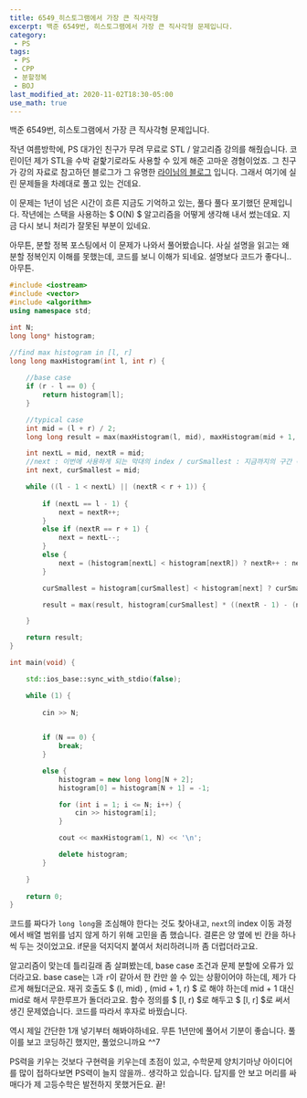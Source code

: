 ```yaml
---
title: 6549_히스토그램에서 가장 큰 직사각형
excerpt: 백준 6549번, 히스토그램에서 가장 큰 직사각형 문제입니다.
category:
 - PS
tags:
 - PS
 - CPP
 - 분할정복
 - BOJ
last_modified_at: 2020-11-02T18:30-05:00
use_math: true
---
```


백준 6549번, 히스토그램에서 가장 큰 직사각형 문제입니다.

작년 여름방학에, PS 대가인 친구가 무려 무료로 STL / 알고리즘 강의를 해줬습니다. 코린이던 제가 STL을 수박 겉핥기로라도 사용할 수 있게 해준 고마운 경혐이었죠. 그 친구가 강의 자료로 참고하던 블로그가 그 유명한 [라이님의 블로그](http://blog.naver.com/PostView.nhn?blogId=kks227&logNo=220776241154&categoryNo=299&parentCategoryNo=0&viewDate=&currentPage=13&postListTopCurrentPage=1&from=postList&userTopListOpen=true&userTopListCount=5&userTopListManageOpen=false&userTopListCurrentPage=13) 입니다. 그래서 여기에 실린 문제들을 차례대로 풀고 있는 건데요. 

이 문제는 1년이 넘은 시간이 흐른 지금도 기억하고 있는, 풀다 풀다 포기했던 문제입니다. 
작년에는 스택을 사용하는 $ O(N) $ 알고리즘을 어떻게 생각해 내서 썼는데요. 지금 다시 보니 처리가 잘못된 부분이 있네요. 

아무튼, 분할 정복 포스팅에서 이 문제가 나와서 풀어봤습니다. 사실 설명을 읽고는 왜 분할 정복인지 이해를 못했는데, 코드를 보니 이해가 되네요. 설명보다 코드가 좋다니.. 아무튼.

```cpp
#include <iostream>
#include <vector>
#include <algorithm>
using namespace std;

int N;
long long* histogram;

//find max histogram in [l, r]
long long maxHistogram(int l, int r) {
	
	//base case
	if (r - l == 0) {
		return histogram[l];
	}

	//typical case
	int mid = (l + r) / 2;
	long long result = max(maxHistogram(l, mid), maxHistogram(mid + 1, r));

	int nextL = mid, nextR = mid;
	//next : 이번에 사용하게 되는 막대의 index / curSmallest : 지금까지의 구간 속 가장 작은 막대의 index
	int next, curSmallest = mid;

	while ((l - 1 < nextL) || (nextR < r + 1)) {
		
		if (nextL == l - 1) {
			next = nextR++;
		}
		else if (nextR == r + 1) {
			next = nextL--;
		}
		else {
			next = (histogram[nextL] < histogram[nextR]) ? nextR++ : nextL--;
		}

		curSmallest = histogram[curSmallest] < histogram[next] ? curSmallest : next;

		result = max(result, histogram[curSmallest] * ((nextR - 1) - (nextL + 1) + 1));

	}

	return result;
}

int main(void) {

	std::ios_base::sync_with_stdio(false);

	while (1) {
		
		cin >> N;
		

		if (N == 0) {
			break;
		}

		else {
			histogram = new long long[N + 2];
			histogram[0] = histogram[N + 1] = -1;

			for (int i = 1; i <= N; i++) {
				cin >> histogram[i];
			}

			cout << maxHistogram(1, N) << '\n';

			delete histogram;
		}

	}
	
	return 0;
}
```

코드를 짜다가 ```long long```을 조심해야 한다는 것도 찾아내고, ```next```의 index 이동 과정에서 배열 범위를 넘지 않게 하기 위해 고민을 좀 했습니다. 결론은 양 옆에 빈 칸을 하나씩 두는 것이었고요. if문을 덕지덕지 붙여서 처리하려니까 좀 더럽더라고요. 

알고리즘이 맞는데 틀리길래 좀 살펴봤는데, base case 조건과 문제 분할에 오류가 있더라고요. 
base case는 ```l```과 ```r```이 같아서 한 칸만 쓸 수 있는 상황이어야 하는데, 제가 다르게 해뒀더군요. 재귀 호출도 $ (l, mid) , (mid + 1, r) $ 로 해야 하는데 mid + 1 대신 mid로 해서 무한루프가 돌더라고요. 함수 정의를 $ [l, r) $로 해두고 $ [l, r] $로 써서 생긴 문제였습니다. 코드를 따라서 후자로 바꿨습니다. 

역시 제일 간단한 1개 넣기부터 해봐야하네요.
무튼 1년만에 풀어서 기분이 좋습니다. 풀이를 보고 코딩하긴 했지만, 풀었으니까요 ^^7 

PS력을 키우는 것보다 구현력을 키우는데 초점이 있고, 수학문제 양치기마냥 아이디어를 많이 접하다보면 PS력이 늘지 않을까.. 생각하고 있습니다. 답지를 안 보고 머리를 싸매다가 제 고등수학은 발전하지 못했거든요. 끝!